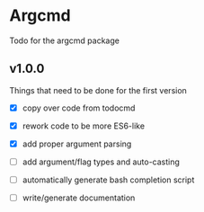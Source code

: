 # Argcmd
Todo for the argcmd package

## v1.0.0
Things that need to be done for the first version
  - [X] copy over code from todocmd
  - [X] rework code to be more ES6-like
  - [X] add proper argument parsing
  - [ ] add argument/flag types and auto-casting
  - [ ] automatically generate bash completion script
  - [ ] write/generate documentation

